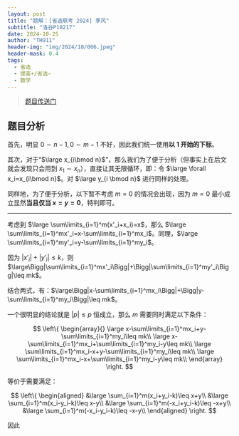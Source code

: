 ```yaml
---
layout: post
title: "题解：[省选联考 2024] 季风"
subtitle: "洛谷P10217"
date: 2024-10-25
author: "TH911"
header-img: "img/2024/10/006.jpeg"
header-mask: 0.4
tags:
  - 省选
  - 提高+/省选−
  - 数学
---
```


> [题目传送门](https://www.luogu.com.cn/problem/P10217)

## 题目分析

首先，明显 $0\sim n-1,0\sim m-1$ 不好，因此我们统一使用**以 $1$ 开始的下标**。

其次，对于“$\large x_{i\bmod n}$”，那么我们为了便于分析（但事实上在后文就会发现只会用到 $x_1\sim x_n$），直接让其无限循环，即：令 $\large \forall x_i=x_{i\bmod n}$。对 $\large y_{i \bmod n}$ 进行同样的处理。

同样地，为了便于分析，以下暂不考虑 $m=0$ 的情况会出现，因为 $m=0$ 最小成立显然**当且仅当 $x=y=0$**，特判即可。

***

考虑到 $\large \sum\limits_{i=1}^m(x'_i+x_i)=x$，那么 $\large \sum\limits_{i=1}^mx'_i=x-\sum\limits_{i=1}^mx_i$。同理，$\large \sum\limits_{i=1}^my'_i=y-\sum\limits_{i=1}^my_i$。

因为 $|x'_i|+|y'_i|\leq k$，则 $\large\Bigg|\sum\limits_{i=1}^mx'_i\Bigg|+\Bigg|\sum\limits_{i=1}^my'_i\Bigg|\leq mk$。

结合两式，有：$\large\Bigg|x-\sum\limits_{i=1}^mx_i\Bigg|+\Bigg|y-\sum\limits_{i=1}^my_i\Bigg|\leq mk$。

一个很明显的结论就是 $|p|\leq p$ 恒成立，那么 $m$ 需要同时满足以下条件：

$$
\left\{
\begin{array}{}
\large x-\sum\limits_{i=1}^mx_i+y-\sum\limits_{i=1}^my_i\leq mk\\
\large x-\sum\limits_{i=1}^mx_i+\sum\limits_{i=1}^my_i-y\leq mk\\
\large \sum\limits_{i=1}^mx_i-x+y-\sum\limits_{i=1}^my_i\leq mk\\
\large \sum\limits_{i=1}^mx_i-x+\sum\limits_{i=1}^my_i-y\leq mk\\
\end{array}
\right.
$$

等价于需要满足：

$$
\left\{
\begin{aligned}
&\large \sum_{i=1}^m(x_i+y_i-k)\leq x+y\\
&\large \sum_{i=1}^m(x_i-y_i-k)\leq x-y\\
&\large \sum_{i=1}^m(-x_i+y_i-k)\leq -x+y\\
&\large \sum_{i=1}^m(-x_i-y_i-k)\leq -x-y\\
\end{aligned}
\right.
$$

因此

